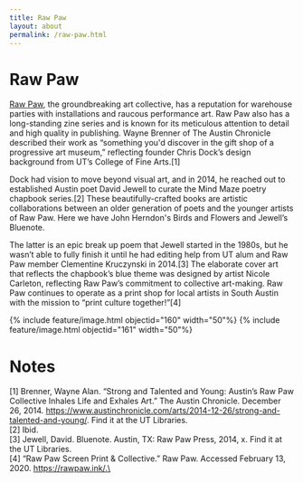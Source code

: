 ```yaml
---
title: Raw Paw
layout: about
permalink: /raw-paw.html
---
```

# Raw Paw
[Raw Paw](https://rawpaw.ink/), the groundbreaking art collective, has a reputation for warehouse parties with installations and raucous performance art. Raw Paw also has a long-standing zine series and is known for its meticulous attention to detail and high quality in publishing. Wayne Brenner of The Austin Chronicle described their work as “something you'd discover in the gift shop of a progressive art museum,” reflecting founder Chris Dock’s design background from UT’s College of Fine Arts.[1]

Dock had vision to move beyond visual art, and in 2014, he reached out to established Austin poet David Jewell to curate the Mind Maze poetry chapbook series.[2] These beautifully-crafted books are artistic collaborations between an older generation of poets and the younger artists of Raw Paw. Here we have John Herndon's Birds and Flowers and Jewell’s Bluenote.

The latter is an epic break up poem that Jewell started in the 1980s, but he wasn’t able to fully finish it until he had editing help from UT alum and Raw Paw member Clementine Kruczynski in 2014.[3] The elaborate cover art that reflects the chapbook’s blue theme was designed by artist Nicole Carleton, reflecting Raw Paw’s commitment to collective art-making. Raw Paw continues to operate as a print shop for local artists in South Austin with the mission to “print culture together!”[4]

{% include feature/image.html objectid="160" width="50"%}
{% include feature/image.html objectid="161" width="50"%}

# Notes
[1] Brenner, Wayne Alan. “Strong and Talented and Young: Austin’s Raw Paw Collective Inhales Life and Exhales Art.” The Austin Chronicle. December 26, 2014. https://www.austinchronicle.com/arts/2014-12-26/strong-and-talented-and-young/. Find it at the UT Libraries.\
[2] Ibid.\
[3] Jewell, David. Bluenote. Austin, TX: Raw Paw Press, 2014, x. Find it at the UT Libraries.\
[4] “Raw Paw Screen Print & Collective.” Raw Paw. Accessed February 13, 2020. https://rawpaw.ink/.\


